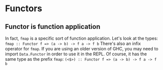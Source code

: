 # Functors

## Functor is function application

In fact, `fmap` is a specific sort of function application. Let's look at the
types:
`fmap :: Functor f => (a -> b) -> f a -> f b`
There's also an infix operator for `fmap`. If you are using an older version of
GHC, you may need to import `Data.Functor` in order to use it in the REPL. Of
course, it has the same type as the prefix `fmap`:
`(<$>) :: Functor f => (a -> b) -> f a -> f b`


